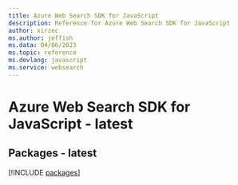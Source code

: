 ```yaml
---
title: Azure Web Search SDK for JavaScript
description: Reference for Azure Web Search SDK for JavaScript
author: xirzec
ms.author: jeffish
ms.data: 04/06/2023
ms.topic: reference
ms.devlang: javascript
ms.service: websearch
---
```

# Azure Web Search SDK for JavaScript - latest
## Packages - latest
[!INCLUDE [packages](web-search-index.md)]